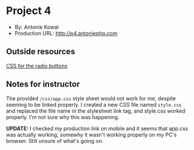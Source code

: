 # Project 4
+ By: Antonie Kowal
+ Production URL: <http://p4.antoniephp.com>

## Outside resources
[CSS for the radio buttons](https://markheath.net/post/customize-radio-button-css)

## Notes for instructor
The provided ```/css/app.css``` style sheet would not work for me, despite seeming to be linked
properly. I created a new CSS file named ```style.css``` and replaced the file name in the stylesheet
link tag, and style.css worked properly. I'm not sure why this was happening.

**UPDATE:** I checked my production link on mobile and it seems that app.css was actually working, 
somewhy it wasn't working properly on my PC's browser. Still unsure of what's going on.
